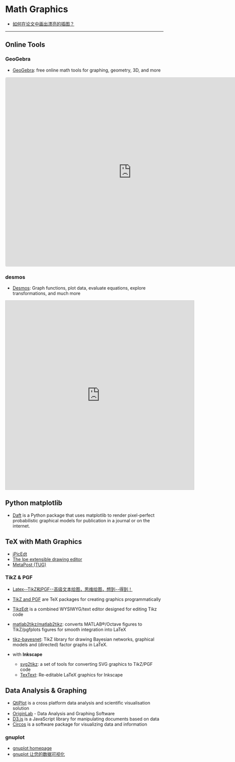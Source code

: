 # Math Graphics

* [如何在论文中画出漂亮的插图？](https://www.zhihu.com/question/21664179)

---

## Online Tools

### GeoGebra

* [GeoGebra](https://www.geogebra.org/): free online math tools for graphing, geometry, 3D, and more

<p align="center">
  <iframe src="https://www.geogebra.org/calculator/gpymnjw2?embed" width="800" height="600" allowfullscreen style="border: 1px solid #e4e4e4;border-radius: 4px;" frameborder="0">
  </iframe>
</p>

### desmos

* [Desmos](https://www.desmos.com/): Graph functions, plot data, evaluate equations, explore transformations, and much more

<p align="center">
  <iframe src="https://www.desmos.com/calculator/inhbp04xtb?embed" width="600" height="600" allowfullscreen style="border: 1px solid #ccc" frameborder=0>
  </iframe>
</p>


## Python matplotlib

* [Daft](https://docs.daft-pgm.org/) is a Python package that uses matplotlib to render pixel-perfect probabilistic graphical models for publication in a journal or on the internet.


## TeX with Math Graphics

* [jPicEdt](http://jpicedt.sourceforge.net/site/index.php)
* [The Ipe extensible drawing editor](http://ipe.otfried.org/)
* [MetaPost (TUG)](https://tug.org/metapost.html)

### TikZ & PGF

* [Latex--TikZ和PGF--高级文本绘图，思维绘图，想到--得到！](https://www.cnblogs.com/tsingke/p/6649800.html)

* [TikZ and PGF](http://www.texample.net/tikz/) are TeX packages for creating graphics programmatically

* [TikzEdt](http://www.tikzedt.org/) is a combined WYSIWYG/text editor designed for editing Tikz code

* [matlab2tikz/matlab2tikz](https://github.com/matlab2tikz/matlab2tikz): converts MATLAB®/Octave figures to TikZ/pgfplots figures for smooth integration into LaTeX

* [tikz-bayesnet](https://github.com/jluttine/tikz-bayesnet): TikZ library for drawing Bayesian networks, graphical models and (directed) factor graphs in LaTeX.

* with **Inkscape**
    - [svg2tikz](https://github.com/kjellmf/svg2tikz): a set of tools for converting SVG graphics to TikZ/PGF code
    - [TexText](https://textext.github.io/textext/): Re-editable LaTeX graphics for Inkscape


## Data Analysis & Graphing

* [QtiPlot](https://www.qtiplot.com/) is a cross platform data analysis and scientific visualisation solution
* [OriginLab](https://www.originlab.com/) - Data Analysis and Graphing Software
* [D3.js](https://d3js.org/) is a JavaScript library for manipulating documents based on data
* [Circos](http://circos.ca/) is a software package for visualizing data and information

### gnuplot

* [gnuplot homepage](http://www.gnuplot.info/)
* [gnuplot 让您的数据可视化](https://www.ibm.com/developerworks/cn/linux/l-gnuplot/)
